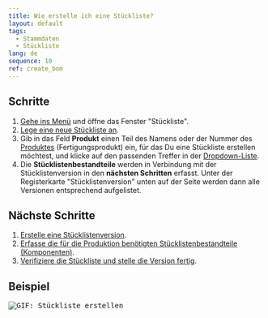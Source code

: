 ```yaml
---
title: Wie erstelle ich eine Stückliste?
layout: default
tags:
  - Stammdaten
  - Stückliste
lang: de
sequence: 10
ref: create_bom
---
```


## Schritte
1. [Gehe ins Menü](Menu) und öffne das Fenster "Stückliste".
1. [Lege eine neue Stückliste an](Neuer_Datensatz_Fenster_Webui).
1. Gib in das Feld **Produkt** einen Teil des Namens oder der Nummer des [Produktes](NeuesProdukt) (Fertigungsprodukt) ein, für das Du eine Stückliste erstellen möchtest, und klicke auf den passenden Treffer in der <a href="Keyboard_Shortcuts_Liste#dropdown" title="Dynamisches Suchfeld (Autocomplete)">Dropdown-Liste</a>.
1. Die **Stücklistenbestandteile** werden in Verbindung mit der Stücklistenversion in den **nächsten Schritten** erfasst. Unter der Registerkarte "Stücklistenversion" unten auf der Seite werden dann alle Versionen entsprechend aufgelistet.

## Nächste Schritte
1. [Erstelle eine Stücklistenversion](Stuecklistenversion_erstellen).
1. [Erfasse die für die Produktion benötigten Stücklistenbestandteile (Komponenten)](Stuecklistenbestandteile_erfassen).
1. [Verifiziere die Stückliste und stelle die Version fertig](Stueckliste_verifizieren).

## Beispiel
<kbd><img src="assets/Stueckliste_erstellen.gif" alt="GIF: Stückliste erstellen"></kbd>
